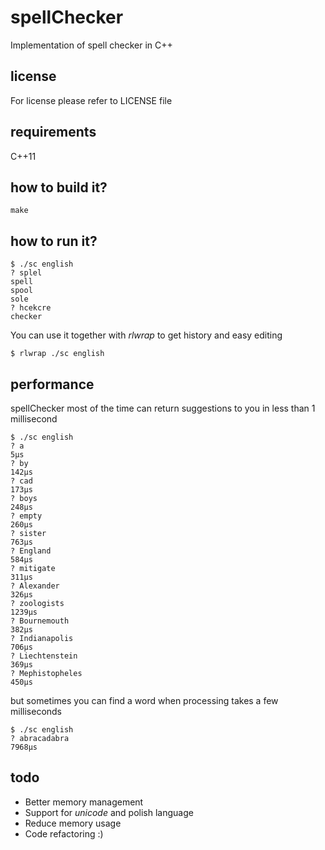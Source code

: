 # spellChecker  
Implementation of spell checker in C++  

## license  
For license please refer to LICENSE file  

## requirements  
C++11  

## how to build it?  
```{r, engine='bash'}
make  
```

## how to run it?  
```{r, engine='bash'}
$ ./sc english
? splel
spell
spool
sole
? hcekcre
checker
```

You can use it together with *rlwrap* to get history and easy editing  
  
```{r, engine='bash'}
$ rlwrap ./sc english
```
  
## performance
spellChecker most of the time can return suggestions to you in less than 1 millisecond  
```{r, engine='bash'}
$ ./sc english
? a
5µs
? by
142µs
? cad
173µs
? boys
248µs
? empty
260µs
? sister
763µs
? England
584µs
? mitigate
311µs
? Alexander
326µs
? zoologists
1239µs
? Bournemouth
382µs
? Indianapolis
706µs
? Liechtenstein
369µs
? Mephistopheles
450µs
```

but sometimes you can find a word when processing takes a few milliseconds  

```{r, engine='bash'}
$ ./sc english
? abracadabra
7968µs
```

## todo  
* Better memory management  
* Support for *unicode* and polish language  
* Reduce memory usage  
* Code refactoring :)  

